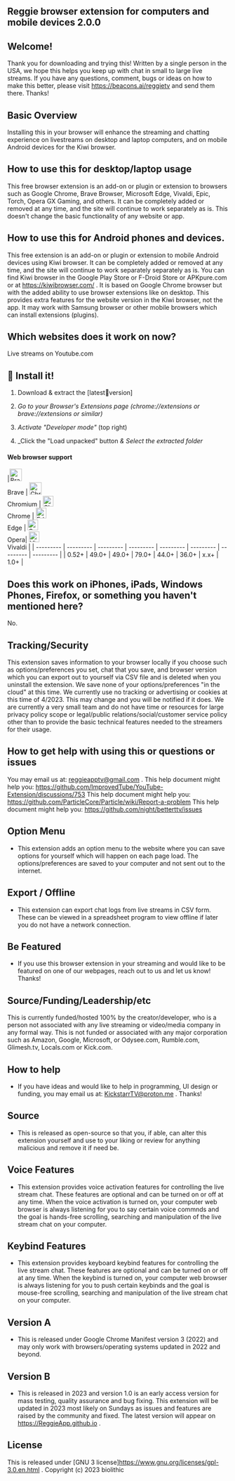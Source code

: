 <!-- /* Copyright 2023 biolithic. All rights reserved. */ -->
## Reggie browser extension for computers and mobile devices 2.0.0

## Welcome!

Thank you for downloading and trying this!  Written by a single person in the USA, we hope this helps you keep up with chat in small to large live streams. If you have any questions, comment, bugs or ideas on how to make this better, please visit https://beacons.ai/reggietv and send them there. Thanks!


## Basic Overview

Installing this in your browser will enhance the streaming and chatting experience on livestreams on desktop and laptop computers, and on mobile Android devices for the Kiwi browser.


## How to use this for desktop/laptop usage

This free browser extension is an add-on or plugin or extension to browsers such as Google Chrome, Brave Browser, Microsoft Edge, Vivaldi, Epic, Torch, Opera GX Gaming, and others. It can be completely added or removed at any time, and the site will continue to work separately as is. This doesn't change the basic functionality of any website or app.


## How to use this for Android phones and devices.

This free extension is an add-on or plugin or extension to mobile Android devices using Kiwi browser. It can be completely added or removed at any time, and the site will continue to work separately separately as is. You can find Kiwi browser in the Google Play Store or F-Droid Store or APKpure.com or at https://kiwibrowser.com/ . It is based on Google Chrome browser but with the added ability to use browser extensions like on desktop. This provides extra features for the website version in the Kiwi browser, not the app. It may work with Samsung browser or other mobile browsers which can install extensions (plugins).


## Which websites does it work on now?
Live streams on Youtube.com


## 🔧 Install it!

1. Download & extract the [latest🧪version] 

2. _Go to your Browser's Extensions page (chrome://extensions or brave://extensions or similar)_ 

3. _Activate "Developer mode"_ (top right)

4. _Click the "Load unpacked" button _& Select the extracted folder_


#### Web browser support 
|[<img src="https://raw.githubusercontent.com/alrra/browser-logos/master/src/brave/brave_48x48.png" alt="Brave" width="28px" />](https://brave.com)</br>Brave | [<img src="https://raw.githubusercontent.com/alrra/browser-logos/master/src/chromium/chromium_48x48.png" alt="Chromium" width="28px" />](https://github.com/chromium/chromium)</br>Chromium | [<img src="https://raw.githubusercontent.com/alrra/browser-logos/master/src/chrome/chrome_48x48.png" alt="Chrome" width="24px" />](https://chrome.google.com/webstore/detail/improve-youtube-open-sour/bnomihfieiccainjcjblhegjgglakjdd)</br>Chrome | [<img src="https://raw.githubusercontent.com/alrra/browser-logos/master/src/edge/edge_48x48.png" alt="Edge" width="24px" height="24px" />](https://www.microsoft.com/edge)</br>Edge | [<img src="https://raw.githubusercontent.com/alrra/browser-logos/master/src/opera/opera_48x48.png" alt="Opera" width="24px" height="24px" />](https://addons.opera.com/en/extensions/details/install-chrome-extensions/)</br>Opera|  [<img src="https://raw.githubusercontent.com/alrra/browser-logos/master/src/vivaldi/vivaldi_48x48.png" alt="Vivaldi" width="24px" height="24px" />](https://github.com/ric2b/Vivaldi-browser)</br>Vivaldi |
| --------- | --------- | --------- | --------- | --------- | --------- | --------- | --------- |
| 0.52+ | 49.0+ | 49.0+ | 79.0+ | 44.0+ | 36.0+ | x.x+ | 1.0+ |


## Does this work on iPhones, iPads, Windows Phones, Firefox, or something you haven't mentioned here?

No.


## Tracking/Security

This extension saves information to your browser locally if you choose such as options/preferences you set, chat that you save, and browser version which you can export out to yourself via CSV file and is deleted when you uninstall the extension. We save none of your options/preferences "in the cloud" at this time.  We currently use no tracking or advertising or cookies at this time of 4/2023. This may change and you will be notified if it does. We are currently a very small team and do not have time or resources for large privacy policy scope or legal/public relations/social/customer service policy other than to provide the basic technical features needed to the streamers for their usage.


## How to get help with using this or questions or issues

You may email us at: reggieapptv@gmail.com .
This help document might help you: https://github.com/ImprovedTube/YouTube-Extension/discussions/753
This help document might help you: https://github.com/ParticleCore/Particle/wiki/Report-a-problem
This help document might help you: https://github.com/night/betterttv/issues

## Option Menu

- This extension adds an option menu to the website where you can save options for yourself which will happen on each page load. The options/preferences are saved to your computer and not sent out to the internet.


## Export / Offline

- This extension can export chat logs from live streams in CSV form.  These can be viewed in a spreadsheet program to view offline if later you do not have a network connection.


## Be Featured

- If you use this browser extension in your streaming and would like to be featured on one of our webpages, reach out to us and let us know!  Thanks!


## Source/Funding/Leadership/etc

This is currently funded/hosted 100% by the creator/developer, who is a person not associated with any live streaming or video/media company in any formal way. This is not funded or associated with any major corporation such as Amazon, Google, Microsoft, or Odysee.com, Rumble.com, Glimesh.tv, Locals.com or Kick.com.


## How to help

- If you have ideas and would like to help in programming, UI design or funding, you may email us at: KickstarrTV@proton.me .  Thanks!


## Source

- This is released as open-source so that you, if able, can alter this extension yourself and use to your liking or review for anything malicious and remove it if need be.


## Voice Features

- This extension provides voice activation features for controlling the live stream chat. These features are optional and can be turned on or off at any time. When the voice activation is turned on, your computer web browser is always listening for you to say certain voice commnds and the goal is hands-free scrolling, searching and manipulation of the live stream chat on your computer.


## Keybind Features

- This extension provides keyboard keybind features for controlling the live stream chat. These features are optional and can be turned on or off at any time. When the keybind is turned on, your computer web browser is always listening for you to push certain keybinds and the goal is mouse-free scrolling, searching and manipulation of the live stream chat on your computer.


## Version A

- This is released under Google Chrome Manifest version 3 (2022) and may only work with browsers/operating systems updated in 2022 and beyond.


## Version B

- This is released in 2023 and version 1.0 is an early access version for mass testing, quality assurance and bug fixing. This extension will be updated in 2023 most likely on Sundays as issues and features are raised by the community and fixed. The latest version will appear on https://ReggieApp.github.io .


## License

This is released under [GNU 3 license]https://www.gnu.org/licenses/gpl-3.0.en.html . Copyright (c) 2023 biolithic
